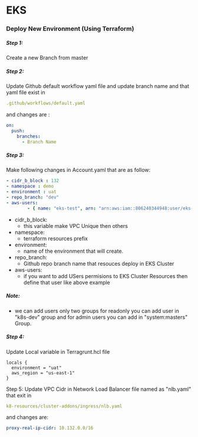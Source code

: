 # EKS

### Deploy New Environment (Using Terraform)
##### Step 1:
Create a new Branch from master 

##### Step 2: 
Update Github default workflow yaml file and update branch name and that yaml file exist in 
``` yaml
.github/workflows/default.yaml
```
and changes are :
``` yaml
on:
  push:
    branches:
      - Branch Name
```

##### Step 3:
Make following changes in Account.yaml that are as follow:


``` yaml
- cidr_b_block : 132
- namespace : demo
- environment : uat
- repo_branch: "dev"
- aws-users:
        - { name: "eks-test", arn: "arn:aws:iam::806240344948:user/eks-test", groups: ["k8s-dev"] } 
```
- cidr_b_block: 
    - this variable make VPC Unique then others 
- namespace:
    - terraform resources prefix
- environment:
    - name of the environment that will create.
-  repo_branch: 
    - Github repo branch name that resouces deploy in EKS Cluster 
-  aws-users: 
    - if you want to add USers permisions to EKS Cluster Resources then define that user like above example

##### Note: 
- we can add users only two groups for readonly you can add user in "k8s-dev" group and for admin users you can add in "system:masters" Group.
 
##### Step 4:
Update Local variable in Terragrunt.hcl file 
``` hcl
locals {
  environment = "uat"
  aws_region = "us-east-1"
}
```

Step 5: 
Update VPC Cidr in Network Load Balancer file named as "nlb.yaml" that exit in 
``` yaml
k8-resources/cluster-addons/ingress/nlb.yaml
```
and changes are:
``` yaml 
proxy-real-ip-cidr: 10.132.0.0/16
```

